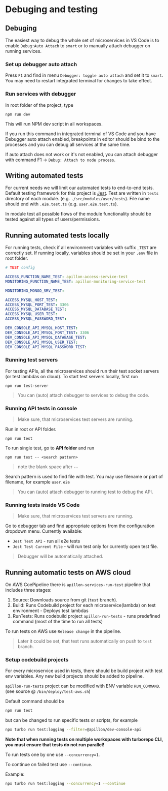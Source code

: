 # Debuging and testing

## Debuging

The easiest way to debug the whole set of microservices in VS Code is to enable `Debug:Auto Attach` to `smart` or to manually attach debugger on running services.

### Set up debugger auto attach

Press `F1` and find in menu `Debugger: toggle auto attach` and set it to `smart`. You may need to restart integrated terminal for changes to take effect.

### Run services with debugger

In root folder of the project, type

```ssh
npm run dev
```

This will run NPM dev script in all workspaces.

If you run this command in integrated terminal of VS Code and you have Debugger auto attach enabled, breakpoints in editor should be bind to the processes and you can debug all services at the same time.

If auto attach does not work or it's not enabled, you can attach debugger with command F1 -> `Debug: Attach to node process`.

## Writing automated tests

For current needs we will limit our automated tests to end-to-end tests. Default testing framework for this project is [Jest](https://jestjs.io/docs/en/getting-started). Test are written in `tests` directory of each module. (e.g. `./src/modules/user/tests`). File name should end with `.e2e.test.ts` (e.g. `user.e2e.test.ts`).

In module test all possible flows of the module functionality should be tested against all types of users/permissions.

## Running automated tests locally

For running tests, check if all environment variables with suffix `_TEST` are correctly set. If running locally, variables should be set in your `.env` file in root folder.

```yml
# TEST config

ACCESS_FUNCTION_NAME_TEST: apillon-access-service-test
MONITORING_FUNCTION_NAME_TEST: apillon-monitoring-service-test

MONITORING_MONGO_SRV_TEST: 

ACCESS_MYSQL_HOST_TEST:
ACCESS_MYSQL_PORT_TEST: 3306
ACCESS_MYSQL_DATABASE_TEST:
ACCESS_MYSQL_USER_TEST:
ACCESS_MYSQL_PASSWORD_TEST:

DEV_CONSOLE_API_MYSQL_HOST_TEST: 
DEV_CONSOLE_API_MYSQL_PORT_TEST: 3306
DEV_CONSOLE_API_MYSQL_DATABASE_TEST:
DEV_CONSOLE_API_MYSQL_USER_TEST: 
DEV_CONSOLE_API_MYSQL_PASSWORD_TEST: 
```

### Running test servers

For testing APIs, all the microservices should run their test socket servers (or test lambdas on cloud). To start test servers locally, first run

```ssh
npm run test-server
```

> You can (auto) attach debugger to services to debug the code.

### Running API tests in console

> Make sure, that microservices test servers are running.

Run in root or API folder.

```ssh
npm run test
```

To run single test, go to **API folder** and run

```ssh
npm run test -- <search pattern>
```

> note the blank space after `--`

Search pattern is used to find file with test. You may use filename or part of filename, for example `user.e2e`

> You can (auto) attach debugger to running test to debug the API.

### Running tests inside VS Code

> Make sure, that microservices test servers are running.

Go to debugger tab and find appropriate options from the configuration dropdown menu. Currently available:

* `Jest Test API` - run all e2e tests
* `Jest Test Current File` - will run test only for currently open test file.

> Debugger will be automatically attached.

## Running automatic tests on AWS cloud

On AWS CoePipeline there is `apillon-services-run-test` pipeline that includes three stages:

1. Source: Downloads source from git (`test` branch).
2. Build: Runs Codebuild project for each microservice(lambda) on test environment - Deploys test lambdas
3. RunTests: Runs codebuild project `apillon-run-tests` - runs predefined command (most of the time to run all tests)

To run tests on AWS use `Release change` in the pipeline.

> Later it could be set, that test runs automatically on push to `test` branch.

### Setup codebuild projects

For every microservice used in tests, there should be build project with test env variables. Any new build projects should be added to pipeline.

`apillon-run-tests` project can be modified with ENV variable `RUN_COMMAND`. (see source @ `/bin/deploy/test-aws.sh`)

Default command should be

```sh
npm run test
```

but can be changed to run specific tests or scripts, for example

```sh
npx turbo run test:logging --filter=@apillon/dev-console-api
```

**Note that when running tests on multiple workspaces with turborepo CLI, you must ensure that tests do not run parallel!**

To run tests one by one use `--concurrency=1`.

To continue on failed test use `--continue`.

Example:

```sh
npx turbo run test:logging --concurrency=1 --continue
```
